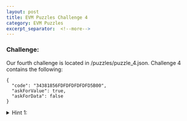 ```yaml
---
layout: post
title: EVM Puzzles Challenge 4
category: EVM Puzzles
excerpt_separator:  <!--more-->
---
```


### Challenge:
Our fourth challenge is located in /puzzles/puzzle_4.json. Challenge 4 contains the following:
```
{
  "code": "34381856FDFDFDFDFDFD5B00",
  "askForValue": true,
  "askForData": false
}
```

<details>
<summary> Hint 1:</summary>
<br>
<div markdown="1">
```
The corresponding EVM opcodes are:

CALLVALUE	
CODESIZE	
XOR	
JUMP	
REVERT	
REVERT	
REVERT	
REVERT	
REVERT	
REVERT	
JUMPDEST	
STOP

```
</div>
</details>


<details>
<summary> Hint 2:</summary>
<br>
<div markdown="1">
```
CALLVALUE takes the value of the current call in wei
and places it on top of the stack. 
CODESIZE takes the size of the code 
and places it on the top of the stack.
XOR performs a bitwise xor on the top 2
values on the stack and pushes the result
to the top of the stack.


How can we JUMP over the 6 REVERT 
opcodes and land on the JUMPDEST?
```
</div>
</details>

<details>
<summary> Hint 3:</summary>
<br>
<div markdown="1">
```
The CODESIZE is 12 or c in Hex


1  2  3  4  5  6  7  8  9  a  b  c
34 38 18 56 FD FD FD FD FD FD 5B 00
```
</div>
</details>

<details>
<summary> Hint 4:</summary>
<br>
<div markdown="1">
```

X ^ 0x0C = JUMPDEST offset

Solve for X

```
</div>
</details>

<details>
<summary> Hint 5:</summary>
<br>
<div markdown="1">
```

CALLVALUE  //Offset 0
CODESIZE   //Offset 1
XOR        //Offset 2
JUMP       //Offset 3
REVERT     //Offset 4
REVERT     //Offset 5	
REVERT     //Offset 6	
REVERT     //Offset 7	
REVERT     //Offset 8	
REVERT     //Offset 9	
JUMPDEST   //Offset a	
STOP       //Offset b

```
</div>
</details>

<details>
<summary> Solution:</summary>
<br>
<div markdown="1">
```
To solve this level, we just need to pass in a value of 6 
wei. This way CALLVALUE places 6 on the top of the stack.
CODESIZE will then push 'c' to the top of the stack. 
XOR will perform 6 ^ 'c' and push 'a' to the top of the stack 
and JUMP performs a valid jump over the REVERT calls to JUMPDEST.
```
</div>
</details>